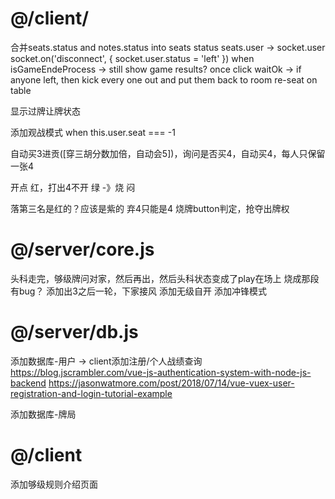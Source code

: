 # @/client/
合并seats.status and notes.status into seats status
seats.user -> socket.user
socket.on('disconnect', {
  socket.user.status = 'left'
}) 
when isGameEndeProcess -> still show game results? once click waitOk ->
if anyone left, then kick every one out and put them back to room re-seat on table


显示过牌让牌状态


添加观战模式 when this.user.seat === -1



自动买3进贡([穿三胡分数加倍，自动会5])，询问是否买4，自动买4，每人只保留一张4

开点 红，打出4不开 绿 -》烧 闷

落第三名是红的？应该是紫的
弃4只能是4
烧牌button判定，抢夺出牌权


# @/server/core.js
头科走完，够级牌问对家，然后再出，然后头科状态变成了play在场上
烧成那段有bug？
添加出3之后一轮，下家接风
添加无级自开
添加冲锋模式


# @/server/db.js
添加数据库-用户 -> client添加注册/个人战绩查询
https://blog.jscrambler.com/vue-js-authentication-system-with-node-js-backend
https://jasonwatmore.com/post/2018/07/14/vue-vuex-user-registration-and-login-tutorial-example


添加数据库-牌局


# @/client
添加够级规则介绍页面